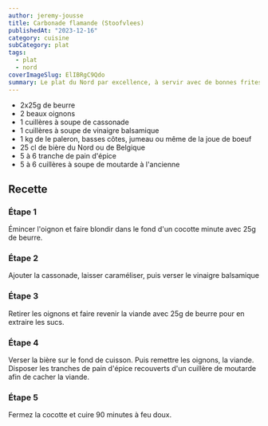 ```yaml
---
author: jeremy-jousse
title: Carbonade flamande (Stoofvlees)
publishedAt: "2023-12-16"
category: cuisine
subCategory: plat
tags:
  - plat
  - nord
coverImageSlug: ElIBRgC9Qdo
summary: Le plat du Nord par excellence, à servir avec de bonnes frites
---
```


- 2x25g de beurre
- 2 beaux oignons
- 1 cuillères à soupe de cassonade
- 1 cuillères à soupe de vinaigre balsamique
- 1 kg de le paleron, basses côtes, jumeau ou même de la joue de boeuf
- 25 cl de bière du Nord ou de Belgique
- 5 à 6 tranche de pain d'épice
- 5 à 6 cuillères à soupe de moutarde à l'ancienne

## Recette

### Étape 1

Émincer l'oignon et faire blondir dans le fond d'un cocotte minute avec 25g de beurre.

### Étape 2

Ajouter la cassonade, laisser caraméliser, puis verser le vinaigre balsamique

### Étape 3

Retirer les oignons et faire revenir la viande avec 25g de beurre pour en extraire les sucs.

### Étape 4

Verser la bière sur le fond de cuisson. Puis remettre les oignons, la viande.  
Disposer les tranches de pain d'épice recouverts d'un cuillère de moutarde afin
de cacher la viande.

### Étape 5

Fermez la cocotte et cuire 90 minutes à feu doux.
